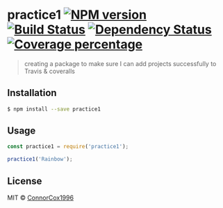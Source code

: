 # practice1 [![NPM version][npm-image]][npm-url] [![Build Status][travis-image]][travis-url] [![Dependency Status][daviddm-image]][daviddm-url] [![Coverage percentage][coveralls-image]][coveralls-url]
> creating a package to make sure I can add projects successfully to Travis &amp; coveralls

## Installation

```sh
$ npm install --save practice1
```

## Usage

```js
const practice1 = require('practice1');

practice1('Rainbow');
```
## License

MIT © [ConnorCox1996]()


[npm-image]: https://badge.fury.io/js/practice1.svg
[npm-url]: https://npmjs.org/package/practice1
[travis-image]: https://travis-ci.org/ConnorCox1996/practice1.svg?branch=master
[travis-url]: https://travis-ci.org/ConnorCox1996/practice1
[daviddm-image]: https://david-dm.org/ConnorCox1996/practice1.svg?theme=shields.io
[daviddm-url]: https://david-dm.org/ConnorCox1996/practice1
[coveralls-image]: https://coveralls.io/repos/ConnorCox1996/practice1/badge.svg
[coveralls-url]: https://coveralls.io/r/ConnorCox1996/practice1
